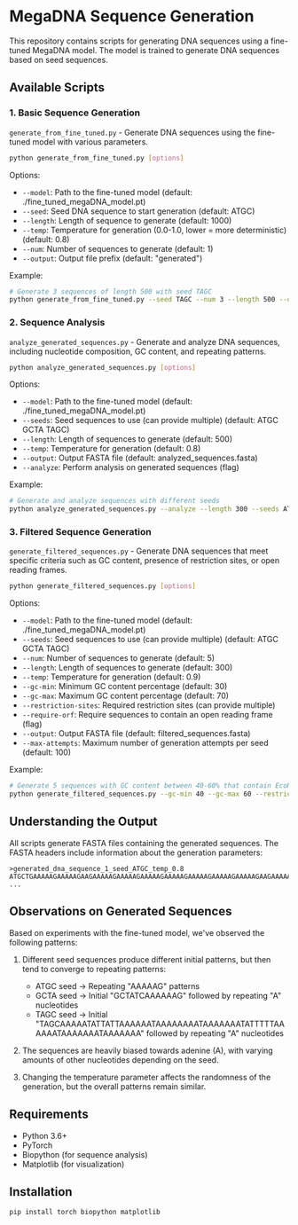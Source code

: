# MegaDNA Sequence Generation

This repository contains scripts for generating DNA sequences using a fine-tuned MegaDNA model. The model is trained to generate DNA sequences based on seed sequences.

## Available Scripts

### 1. Basic Sequence Generation

`generate_from_fine_tuned.py` - Generate DNA sequences using the fine-tuned model with various parameters.

```bash
python generate_from_fine_tuned.py [options]
```

Options:
- `--model`: Path to the fine-tuned model (default: ./fine_tuned_megaDNA_model.pt)
- `--seed`: Seed DNA sequence to start generation (default: ATGC)
- `--length`: Length of sequence to generate (default: 1000)
- `--temp`: Temperature for generation (0.0-1.0, lower = more deterministic) (default: 0.8)
- `--num`: Number of sequences to generate (default: 1)
- `--output`: Output file prefix (default: "generated")

Example:
```bash
# Generate 3 sequences of length 500 with seed TAGC
python generate_from_fine_tuned.py --seed TAGC --num 3 --length 500 --output my_sequences
```

### 2. Sequence Analysis

`analyze_generated_sequences.py` - Generate and analyze DNA sequences, including nucleotide composition, GC content, and repeating patterns.

```bash
python analyze_generated_sequences.py [options]
```

Options:
- `--model`: Path to the fine-tuned model (default: ./fine_tuned_megaDNA_model.pt)
- `--seeds`: Seed sequences to use (can provide multiple) (default: ATGC GCTA TAGC)
- `--length`: Length of sequences to generate (default: 500)
- `--temp`: Temperature for generation (default: 0.8)
- `--output`: Output FASTA file (default: analyzed_sequences.fasta)
- `--analyze`: Perform analysis on generated sequences (flag)

Example:
```bash
# Generate and analyze sequences with different seeds
python analyze_generated_sequences.py --analyze --length 300 --seeds ATGC GCTA TAGC
```

### 3. Filtered Sequence Generation

`generate_filtered_sequences.py` - Generate DNA sequences that meet specific criteria such as GC content, presence of restriction sites, or open reading frames.

```bash
python generate_filtered_sequences.py [options]
```

Options:
- `--model`: Path to the fine-tuned model (default: ./fine_tuned_megaDNA_model.pt)
- `--seeds`: Seed sequences to use (can provide multiple) (default: ATGC GCTA TAGC)
- `--num`: Number of sequences to generate (default: 5)
- `--length`: Length of sequences to generate (default: 300)
- `--temp`: Temperature for generation (default: 0.9)
- `--gc-min`: Minimum GC content percentage (default: 30)
- `--gc-max`: Maximum GC content percentage (default: 70)
- `--restriction-sites`: Required restriction sites (can provide multiple)
- `--require-orf`: Require sequences to contain an open reading frame (flag)
- `--output`: Output FASTA file (default: filtered_sequences.fasta)
- `--max-attempts`: Maximum number of generation attempts per seed (default: 100)

Example:
```bash
# Generate 5 sequences with GC content between 40-60% that contain EcoRI site
python generate_filtered_sequences.py --gc-min 40 --gc-max 60 --restriction-sites GAATTC --num 5
```

## Understanding the Output

All scripts generate FASTA files containing the generated sequences. The FASTA headers include information about the generation parameters:

```
>generated_dna_sequence_1_seed_ATGC_temp_0.8
ATGCTGAAAAAGAAAAAGAAGAAAAAGAAAAAGAAAAAGAAAAAGAAAAAGAAAAAGAAAAAGAAGAAAAAGAAAAAGAA
...
```

## Observations on Generated Sequences

Based on experiments with the fine-tuned model, we've observed the following patterns:

1. Different seed sequences produce different initial patterns, but then tend to converge to repeating patterns:
   - ATGC seed → Repeating "AAAAAG" patterns
   - GCTA seed → Initial "GCTATCAAAAAAG" followed by repeating "A" nucleotides
   - TAGC seed → Initial "TAGCAAAAATATTATTAAAAAATAAAAAAAATAAAAAAATATTTTTAAAAAATAAAAAAATAAAAAAA" followed by repeating "A" nucleotides

2. The sequences are heavily biased towards adenine (A), with varying amounts of other nucleotides depending on the seed.

3. Changing the temperature parameter affects the randomness of the generation, but the overall patterns remain similar.

## Requirements

- Python 3.6+
- PyTorch
- Biopython (for sequence analysis)
- Matplotlib (for visualization)

## Installation

```bash
pip install torch biopython matplotlib